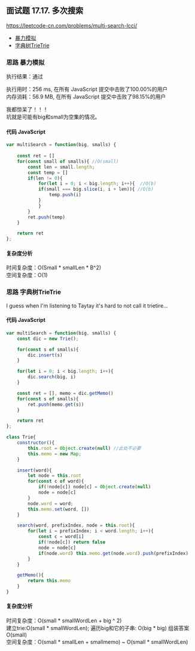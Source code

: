 ## 面试题 17.17. 多次搜索
https://leetcode-cn.com/problems/multi-search-lcci/

- [暴力模拟](#思路-暴力模拟)
- [字典树TrieTrie](#思路-字典树TrieTrie)
### 思路 暴力模拟
执行结果：通过

执行用时：256 ms, 在所有 JavaScript 提交中击败了100.00%的用户   
内存消耗：56.9 MB, 在所有 JavaScript 提交中击败了98.15%的用户   

我都惊呆了！！！   
坑就是可能有big和small为空集的情况。
#### 代码 JavaScript

```JavaScript
var multiSearch = function(big, smalls) {
    
    const ret = []
    for(const small of smalls){ //O(small)
        const len = small.length;
        const temp = []
        if(len != 0){
            for(let i = 0; i < big.length; i++){  //O(b)
            if(small === big.slice(i, i + len)){ //O(b)
                temp.push(i)
            }
            }
        }
        ret.push(temp)
    }

    return ret
};

```

#### 复杂度分析
时间复杂度：O(Small * smallLen * B^2) </br>
空间复杂度：O(1)

### 思路 字典树TrieTrie
I guess when I'm listening to Taytay it's hard to not call it trietire... 

#### 代码 JavaScript

```JavaScript
var multiSearch = function(big, smalls) {
    const dic = new Trie();

    for(const s of smalls){
        dic.insert(s)
    }

    for(let i = 0; i < big.length; i++){
        dic.search(big, i)
    }

    const ret = [], memo = dic.getMemo()
    for(const s of smalls){
        ret.push(memo.get(s))
    }

    return ret
};

class Trie{
    constructor(){
        this.root = Object.create(null) //此处不必要
        this.memo = new Map;
    }

    insert(word){
        let node = this.root
        for(const c of word){
            if(!node[c]) node[c] = Object.create(null)
            node = node[c]
        }
        node.word = word;
        this.memo.set(word, [])
    }

    search(word, prefixIndex, node = this.root){
        for(let i = prefixIndex; i < word.length; i++){
            const c = word[i]
            if(!node[c]) return false
            node = node[c]
            if(node.word) this.memo.get(node.word).push(prefixIndex)
        }
    }

    getMemo(){
        return this.memo
    }
}

```

#### 复杂度分析
时间复杂度：O(small * smallWordLen + big ^ 2)   
建立trie:O(small * smallWordLen); 遍历big和它的子串: O(big * big) 组装答案 O(small) </br>
空间复杂度：O(small * smallLen + smallmemo) ~ O(small * smallWordLen)